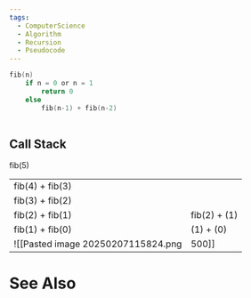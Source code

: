 ```yaml
---
tags:
  - ComputerScience
  - Algorithm
  - Recursion
  - Pseudocode
---
```

```c
fib(n)
	if n = 0 or n = 1
		return 0
	else
		fib(n-1) + fib(n-2)
	
```

## Call Stack
fib(5)

|                 |              |
| --------------- | ------------ |
| fib(4) + fib(3) |              |
| fib(3) + fib(2) |              |
| fib(2) + fib(1) | fib(2) + (1) |
| fib(1) + fib(0) | (1) + (0)    |
![[Pasted image 20250207115824.png|500]]

# See Also